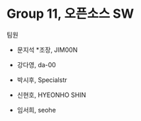 # Group 11, 오픈소스 SW

팀원

- 문지석 *조장, JIM00N

- 강다영, da-00

- 박시후, Specialstr

- 신현호, HYEONHO SHIN

- 임서희, seohe